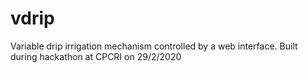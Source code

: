 # vdrip
Variable drip irrigation mechanism controlled by a web interface. Built during hackathon at CPCRI on 29/2/2020
